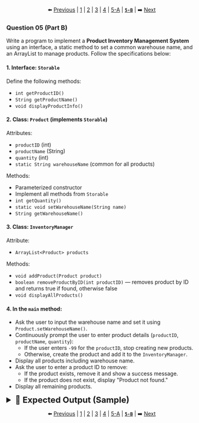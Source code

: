 <div align="center">

⬅️ [Previous](5-A.md) | [1](1.md) | [2](2.md) | [3](3.md) | [4](4.md) | [5-A](5-A.md) | [**`5-B`**](5-B.md) | ➡️ [Next](1.md)

</div>

### Question 05 (Part B)

Write a program to implement a **Product Inventory Management System** using an interface, a static method to set a common warehouse name, and an ArrayList to manage products. Follow the specifications below:

#### 1. Interface: `Storable`

Define the following methods:

* `int getProductID()`
* `String getProductName()`
* `void displayProductInfo()`

#### 2. Class: `Product` (implements `Storable`)

Attributes:

* `productID` (int)
* `productName` (String)
* `quantity` (int)
* `static String warehouseName` (common for all products)

Methods:

* Parameterized constructor
* Implement all methods from `Storable`
* `int getQuantity()`
* `static void setWarehouseName(String name)`
* `String getWarehouseName()`

#### 3. Class: `InventoryManager`

Attribute:

* `ArrayList<Product> products`

Methods:

* `void addProduct(Product product)`
* `boolean removeProductByID(int productID)` — removes product by ID and returns true if found, otherwise false
* `void displayAllProducts()`

#### 4. In the `main` method:

* Ask the user to input the warehouse name and set it using `Product.setWarehouseName()`.
* Continuously prompt the user to enter product details (`productID`, `productName`, `quantity`):
    - If the user enters `-99` for the `productID`, stop creating new products.
    - Otherwise, create the product and add it to the `InventoryManager`.
* Display all products including warehouse name.
* Ask the user to enter a product ID to remove:
    - If the product exists, remove it and show a success message.
    - If the product does not exist, display "Product not found."
* Display all remaining products.

<details>
  <summary style="font-size:22px; font-weight:bold">🌟 Expected Output (Sample)</summary>

```yaml
Enter warehouse name: Central Warehouse

Enter product details:
  Product ID: 101
  Product Name: Laptop
  Quantity: 5

Enter product details:
  Product ID: 102
  Product Name: Mouse
  Quantity: 20

Enter product details:
  Product ID: 103
  Product Name: Monitor
  Quantity: 10

Enter product details:
  Product ID: -99

All Products:
Product ID: 101
Product Name: Laptop
Quantity: 5
Warehouse: Central Warehouse
-----------------------------
Product ID: 102
Product Name: Mouse
Quantity: 20
Warehouse: Central Warehouse
-----------------------------
Product ID: 103
Product Name: Monitor
Quantity: 10
Warehouse: Central Warehouse
-----------------------------

Enter Product ID to remove: 102
Product removed successfully.

Remaining Products:
Product ID: 101
Product Name: Laptop
Quantity: 5
Warehouse: Central Warehouse
-----------------------------
Product ID: 103
Product Name: Monitor
Quantity: 10
Warehouse: Central Warehouse
-----------------------------
```
If the user enters a product ID that doesn't exist:
```yaml
Enter Product ID to remove: 999
Product not found.

Remaining Products:
Product ID: 101
Product Name: Laptop
Quantity: 5
Warehouse: Central Warehouse
-----------------------------
Product ID: 102
Product Name: Mouse
Quantity: 20
Warehouse: Central Warehouse
-----------------------------
Product ID: 103
Product Name: Monitor
Quantity: 10
Warehouse: Central Warehouse
-----------------------------
```
</details>

<div align="center">

⬅️ [Previous](5-A.md) | [1](1.md) | [2](2.md) | [3](3.md) | [4](4.md) | [5-A](5-A.md) | [**`5-B`**](5-B.md) | ➡️ [Next](1.md)

</div>